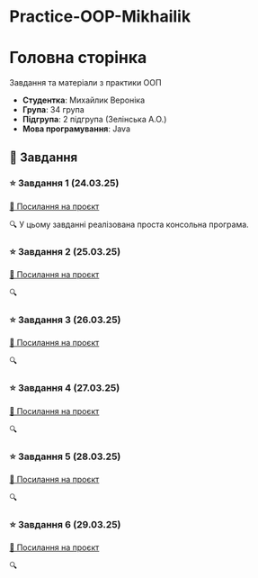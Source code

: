 # Practice-OOP-Mikhailik

# Головна сторінка

Завдання та матеріали з практики ООП

- **Студентка**: Михайлик Вероніка
- **Група**: 34 група
- **Підгрупа**: 2 підгрупа (Зелінська А.О.)
- **Мова програмування**: Java

## 📌 Завдання

### ⭐ Завдання 1 (24.03.25)
[🔗 Посилання на проєкт](#)

🔍 У цьому завданні реалізована проста консольна програма.

### ⭐ Завдання 2  (25.03.25)
[🔗 Посилання на проєкт](#)

🔍 

### ⭐ Завдання 3 (26.03.25)
[🔗 Посилання на проєкт](#)

🔍 

### ⭐ Завдання 4 (27.03.25)
[🔗 Посилання на проєкт](#)

🔍 

### ⭐ Завдання 5 (28.03.25)
[🔗 Посилання на проєкт](#)

🔍 

### ⭐ Завдання 6 (29.03.25)
[🔗 Посилання на проєкт](#)

🔍 


